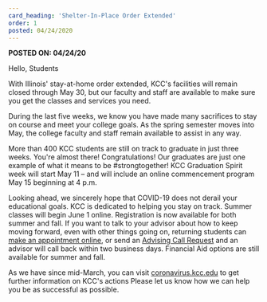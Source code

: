 ```yaml
---
card_heading: 'Shelter-In-Place Order Extended'
order: 1
posted: 04/24/2020
---
```


<p><strong>POSTED ON: 04/24/20</strong></p>
<p>Hello, Students</p>
<p>With Illinois' stay-at-home order extended, KCC's facilities will remain closed through May 30, but our faculty and staff are available to make sure you get the classes and services you need.</p>
<p>During the last five weeks, we know you have made many sacrifices to stay on course and meet your college goals. As the spring semester moves into May, the college faculty and staff remain available to assist in any way.</p>
<p>More than 400 KCC students are still on track to graduate in just three weeks. You're almost there! Congratulations! Our graduates are just one example of what it means to be #strongtogether! KCC Graduation Spirit week will start May 11 &ndash; and will include an online commencement program May 15 beginning at 4 p.m.</p>
<p>Looking ahead, we sincerely hope that COVID-19 does not derail your educational goals. KCC is dedicated to helping you stay on track. Summer classes will begin June 1 online. Registration is now available for both summer and fall. If you want to talk to your advisor about how to keep moving forward, even with other things going on, returning students can <a target="_blank" rel="noopener noreferrer" href="https://kccadvising.setmore.com/">make an appointment online</a>, or send an <a target="_blank" rel="noopener noreferrer" href="https://docs.google.com/forms/d/e/1FAIpQLScUSrtnJS_QWtWKrlh_60Nh_TqrvdLX3MLR5igjJPY5OlGlGg/viewform">Advising Call Request</a> and an advisor will call back within two business days. Financial Aid options are still available for summer and fall.</p>
<p>As we have since mid-March, you can visit <a target="_blank" rel="noopener noreferrer" href="https://coronavirus.kcc.edu">coronavirus.kcc.edu</a> to get further information on KCC's actions Please let us know how we can help you be as successful as possible.</p>
